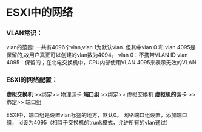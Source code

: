 # ESXI中的网络

### VLAN常识：

vlan的范围: 一共有4096个vlan,vlan 1为默认vlan.
但其中vlan 0 和 vlan 4095是保留的,故用户真正可以创建的vlan数为4094。
vlan 0：不携带VLAN ID
vlan 4095：保留的；在北电交换机中，CPU内部使用VLAN 4095来表示无效的VLAN

### ESXI的网络配置：

**虚拟交换机** >>绑定>> 物理网卡
**端口组** >>绑定>> 虚拟交换机
**虚拟机的网卡** >>绑定>> 端口组

ESXI中，端口组是设置vlan标签的地方，默认0。
网络端口组设置，添加端口组， id设为4095（相当于交换机的trunk模式，允许所有的vlan通过）